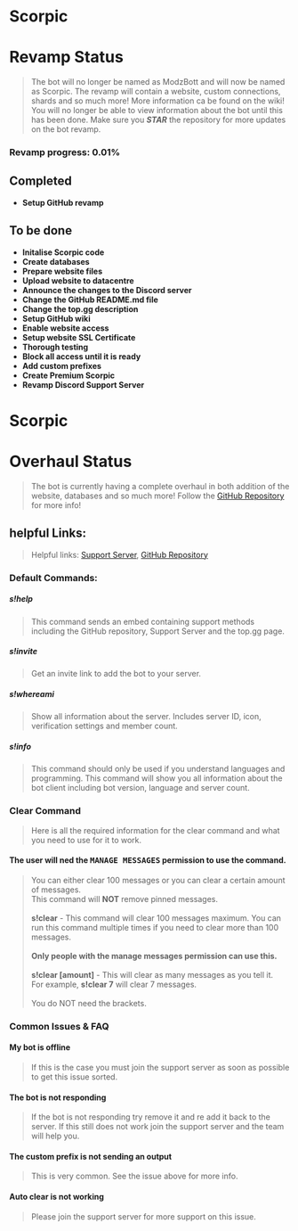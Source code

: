 # Scorpic

# Revamp Status
>The bot will no longer be named as ModzBott and will now be named as Scorpic. The revamp will contain a website, custom connections, shards and so much more! More information ca be found on the wiki! You will no longer be able to view information about the bot until this has been done. Make sure you ***STAR*** the repository for more updates on the bot revamp.
### Revamp progress: 0.01%

## Completed
  - **Setup GitHub revamp**

## To be done
  - **Initalise Scorpic code**
  - **Create databases**
  - **Prepare website files**
  - **Upload website to datacentre**
  - **Announce the changes to the Discord server**
  - **Change the GitHub README.md file**
  - **Change the top.gg description**
  - **Setup GitHub wiki**
  - **Enable website access**
  - **Setup website SSL Certificate**
  - **Thorough testing**
  - **Block all access until it is ready**
  - **Add custom prefixes**
  - **Create Premium Scorpic**
  - **Revamp Discord Support Server**


# Scorpic

# Overhaul Status
>The bot is currently having a complete overhaul in both addition of the website, databases and so much more! Follow the [GitHub Repository](https://github.com/mindofmodz/scorpic) for more info!
## helpful Links:
>Helpful links: [Support Server](https://discord.gg/9cfUgFfxr4), [GitHub Repository](https://github.com/mindofmodz/scorpic)


### Default Commands:
##### s!help
>This command sends an embed containing support methods including the GitHub repository, Support Server and the top.gg page.
##### s!invite
>Get an invite link to add the bot to your server.
##### s!whereami
>Show all information about the server. Includes server ID, icon, verification settings and member count.
##### s!info
>This command should only be used if you understand languages and programming.
>This command will show you all information about the bot client including bot version, language and server count.



### Clear Command
>Here is all the required information for the clear command and what you need to use for it to work.

#### The user will ned the <samp>MANAGE MESSAGES</samp> permission to use the command.
>You can either clear 100 messages or you can clear a certain amount of messages.<br>This command will **NOT** remove pinned messages.<br><br>**s!clear** - This command will clear 100 messages maximum. You can run this command multiple times if you need to clear more than 100 messages.<br><br>**Only people with the manage messages permission can use this.**<br><br>**s!clear [amount]** - This will clear as many messages as you tell it.<br>For example, **s!clear 7** will clear 7 messages.<br><br>You do NOT need the brackets.

### Common Issues & FAQ
#### My bot is offline
>If this is the case you must join the support server as soon as possible to get this issue sorted.
#### The bot is not responding
>If the bot is not responding try remove it and re add it back to the server. If this still does not work join the support server and the team will help you.
#### The custom prefix is not sending an output
>This is very common. See the issue above for more info.
#### Auto clear is not working
>Please join the support server for more support on this issue.
